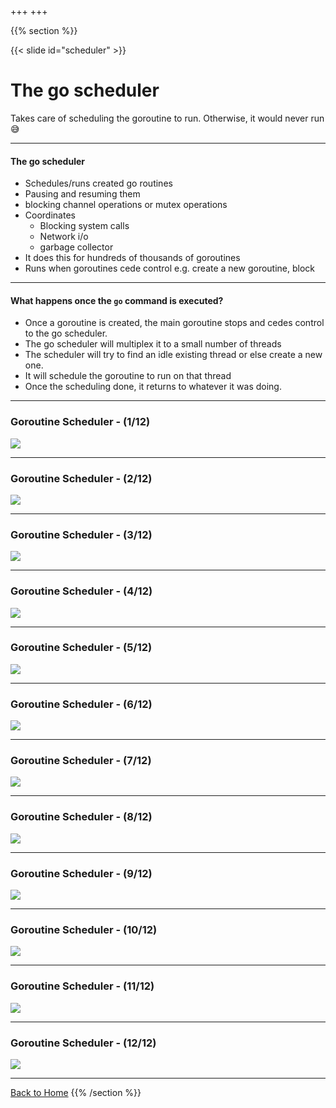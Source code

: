 +++
+++

{{% section %}}

{{< slide id="scheduler" >}}
# The go scheduler
Takes care of scheduling the goroutine to run. Otherwise, it would never run 😅

---
#### The go scheduler

- Schedules/runs created go routines
- Pausing and resuming them
- blocking channel operations or mutex operations
- Coordinates
  - Blocking system calls
  - Network i/o
  - garbage collector 
- It does this for hundreds of thousands of goroutines
- Runs when goroutines cede control e.g. create a new goroutine, block

---
#### What happens once the `go` command is executed?

- Once a goroutine is created, the main goroutine stops and cedes control to the go scheduler.
- The go scheduler will multiplex it to a small number of threads
- The scheduler will try to find an idle existing thread or else create a new one.
- It will schedule the goroutine to run on that thread
- Once the scheduling done, it returns to whatever it was doing.

---
### Goroutine Scheduler - (1/12)

<img src="/images/100-30-scheduler-01.png">

---
### Goroutine Scheduler - (2/12)

<img src="/images/100-30-scheduler-02.png">

---
### Goroutine Scheduler - (3/12)

<img src="/images/100-30-scheduler-03.png">

---
### Goroutine Scheduler - (4/12)

<img src="/images/100-30-scheduler-04.png">

---
### Goroutine Scheduler - (5/12)

<img src="/images/100-30-scheduler-05.png">

---
### Goroutine Scheduler - (6/12)

<img src="/images/100-30-scheduler-06.png">

---
### Goroutine Scheduler - (7/12)

<img src="/images/100-30-scheduler-07.png">

---
### Goroutine Scheduler - (8/12)

<img src="/images/100-30-scheduler-08.png">

---
### Goroutine Scheduler - (9/12)

<img src="/images/100-30-scheduler-09.png">

---
### Goroutine Scheduler - (10/12)

<img src="/images/100-30-scheduler-10.png">

---
### Goroutine Scheduler - (11/12)

<img src="/images/100-30-scheduler-11.png">

---
### Goroutine Scheduler - (12/12)

<img src="/images/100-30-scheduler-12.png">

---
[Back to Home](..)
{{% /section %}}

